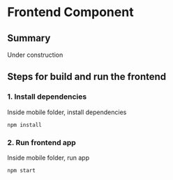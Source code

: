 # Frontend Component

## Summary

Under construction

## Steps for build and run the frontend

### 1. Install dependencies

Inside mobile folder, install dependencies

```
npm install
```

### 2. Run frontend app

Inside mobile folder, run app

```
npm start
```